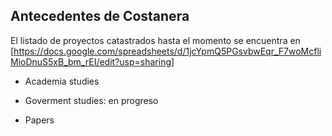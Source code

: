 ## Antecedentes de Costanera

El listado de proyectos catastrados hasta el momento se encuentra en [https://docs.google.com/spreadsheets/d/1jcYpmQ5PGsvbwEqr_F7woMcfliMioDnuS5xB_bm_rEI/edit?usp=sharing]

- Academia studies

- Goverment studies: en progreso

- Papers
